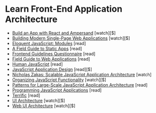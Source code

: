 # Learn Front-End Application Architecture

* [Build an App with React and Ampersand](http://learn.humanjavascript.com/react-ampersand) [watch][$]
* [Building Modern Single-Page Web Applications](https://frontendmasters.com/workshops/web-apps/) [watch][$]
* [Eloquent JavaScript: Modules](http://eloquentjavascript.net/10_modules.html) [read]
* [A Field Guide to Static Apps](http://www.staticapps.org/) [read]
* [Frontend Guidelines Questionnaire](https://github.com/bradfrost/frontend-guidelines-questionnaire) [read]
* [Field Guide to Web Applications](http://www.html5rocks.com/webappfieldguide/toc/index/) [read]
* [Human JavaScript](http://read.humanjavascript.com/) [read]
* [JavaScript Application Design](https://www.manning.com/books/javascript-application-design?a_aid=go&a_bid=e6de0d9d) [read][$]
* [Nicholas Zakas: Scalable JavaScript Application Architecture](https://www.youtube.com/watch?v=vXjVFPosQHw) [watch]
* [Organizing JavaScript Functionality](https://frontendmasters.com/courses/organizing-javascript/) [watch][$]
* [Patterns for Large-Scale JavaScript Application Architecture](http://addyosmani.com/largescalejavascript/) [read]
* [Programming JavaScript Applications](http://chimera.labs.oreilly.com/books/1234000000262/index.html) [read]
* [Terrific](http://terrifically.org/) [read]
* [UI Architecture](http://www.pluralsight.com/courses/web-ui-architecture) [watch][$]
* [Web UI Architecture](https://frontendmasters.com/courses/web-ui-architecture/) [watch][$]























 






